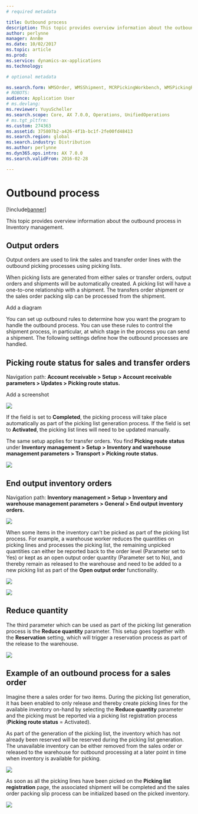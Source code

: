 ```yaml
---
# required metadata

title: Outbound process 
description: This topic provides overview information about the outbound process in Inventory management. 
author: perlynne
manager: AnnBe
ms.date: 10/02/2017
ms.topic: article
ms.prod:
ms.service: dynamics-ax-applications
ms.technology:

# optional metadata

ms.search.form: WMSOrder, WMSShipment, MCRPickingWorkbench, WMSPickingRegistration
# ROBOTS:
audience: Application User
# ms.devlang:
ms.reviewer: YuyuScheller
ms.search.scope: Core, AX 7.0.0, Operations, UnifiedOperations
# ms.tgt_pltfrm:
ms.custom: 274363
ms.assetid: 375807b2-a426-4f1b-bc1f-2fe00fd48413
ms.search.region: global
ms.search.industry: Distribution
ms.author: perlynne
ms.dyn365.ops.intro: AX 7.0.0
ms.search.validFrom: 2016-02-28

---
```


# Outbound process

[!include[banner](../includes/banner.md)]


This topic provides overview information about the outbound process in Inventory management.

## Output orders

Output orders are used to link the sales and transfer order lines with the outbound picking processes using picking lists.

When picking lists are generated from either sales or transfer orders, output orders and shipments will be automatically created. A picking list will have a one-to-one relationship with a shipment. The transfers order shipment or the sales order packing slip can be processed from the shipment.

Add a diagram

You can set up outbound rules to determine how you want the program to handle the outbound process. You can use these rules to control the shipment process, in particular, at which stage in the process you can send a shipment. The following settings define how the outbound processes are handled.

## Picking route status for sales and transfer orders 

Navigation path: **Account receivable \> Setup \> Account receivable parameters \> Updates \>
Picking route status.**

Add a screenshot 

![](media/abdf8c50fd334c002282dd2bf955a1de.png)

If the field is set to **Completed**, the picking process will take place automatically as part of the picking list generation process. If the field is set to **Activated**, the picking list lines will need to be updated manually.

The same setup applies for transfer orders. You find **Picking route status** under **Inventory management \> Setup \> Inventory and warehouse management parameters \> Transport \> Picking route status.**

![](media/e23ce15bd0c09776fa808e6c32bf0cf8.png)

## End output inventory orders

Navigation path: **Inventory management \> Setup \> Inventory and warehouse management parameters
\> General \> End output inventory orders.**

![](media/86fa51876cdddf8ab803e6f06698bf93.png)

When some items in the inventory can’t be picked as part of the picking list process. For example, a warehouse worker reduces the quantities on picking lines and processes the picking list, the remaining unpicked quantities can either be reported back to the order level (Parameter set to Yes) or kept as an open output order quantity (Parameter set to No), and thereby remain as released to
the warehouse and need to be added to a new picking list as part of the **Open output order** functionality.

![](media/0f4645d7e7e791e8e080a242411558d1.png)

![](media/aa3f050c07ab0f0aa18ae2814ff0ad98.png)

## Reduce quantity

The third parameter which can be used as part of the picking list generation process is the **Reduce quantity** parameter. This setup goes together with the **Reservation** setting, which will trigger a reservation process as part of the release to the warehouse.

![](media/3faaaf09a51352fa4f7c81b95cfd86f4.png)

## Example of an outbound process for a sales order

Imagine there a sales order for two items. During the picking list generation, it has been enabled to only release and thereby create picking lines for the available inventory on-hand by selecting the **Reduce quantity** parameter and the picking must be reported via a picking list registration process (**Picking route status** = Activated).

As part of the generation of the picking list, the inventory which has not already been reserved will be reserved during the picking list generation. The unavailable inventory can be either removed from the sales order or released to the warehouse for outbound processing at a later point in time when inventory is available for picking.

![](media/b87c5d558c2f4dd531e613309811b7d0.png)

As soon as all the picking lines have been picked on the **Picking list registration** page, the associated shipment will be completed and the sales order packing slip process can be initialized based on the picked inventory.

![](media/50553c851ec869b7f3d770213b0c2870.png)
